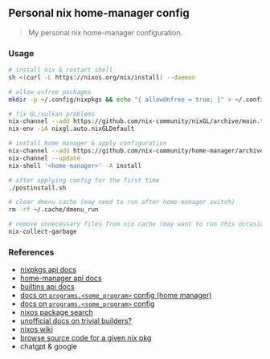 ## Personal nix home-manager config

> My personal nix home-manager configuration.

### Usage

```sh
# install nix & restart shell
sh <(curl -L https://nixos.org/nix/install) --daemon

# allow unfree packages
mkdir -p ~/.config/nixpkgs && echo "{ allowUnfree = true; }" > ~/.config/nixpkgs/config.nix 

# fix GL/vulkan problems
nix-channel --add https://github.com/nix-community/nixGL/archive/main.tar.gz nixgl && nix-channel --update
nix-env -iA nixgl.auto.nixGLDefault

# install home manager & apply configuration
nix-channel --add https://github.com/nix-community/home-manager/archive/master.tar.gz home-manager
nix-channel --update
nix-shell '<home-manager>' -A install

# after applying config for the first time
./postinstall.sh

# clear dmenu cache (may need to run after home-manager switch)
rm -rf ~/.cache/dmenu_run

# remove unnecessary files from nix cache (may want to run this occasionally)
nix-collect-garbage
```

### References

- [nixpkgs api docs](https://nixos.org/manual/nixpkgs/stable/)
- [home-manager api docs](https://nix-community.github.io/home-manager/options.xhtml)
- [builtins api docs](https://nix.dev/manual/nix/2.24/language/builtins.html?highlight=nixpkgs#source-types)
- [docs on `programs.<some_program>` config (home manager)](https://github.com/nix-community/home-manager/tree/master/modules/programs)
- [docs on `programs.<some_program>` config](https://github.com/NixOS/nixpkgs/tree/master/nixos/modules/programs)
- [nixos package search](https://search.nixos.org/)
- [unofficial docs on trivial builders?](https://ryantm.github.io/nixpkgs/builders/trivial-builders/)
- [nixos wiki](https://nixos.wiki/wiki/Main_Page)
- [browse source code for a given nix pkg](https://github.com/NixOS/nixpkgs/tree/master/pkgs)
- chatgpt & google

